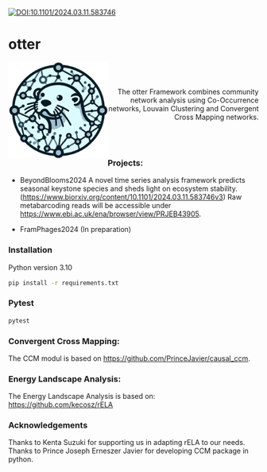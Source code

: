 [![DOI:10.1101/2024.03.11.583746](http://img.shields.io/badge/DOI-<10.1101/2024.03.11.583746>-<#00000>.svg)](https://doi.org/10.1101/2024.03.11.583746)
# otter
<div style="float: left;">
    <img src="img/otter_logo_.png" alt="Otter Logo" width="200"/>
</div>
<div style="text-align: right;">
<br>
<br>
<br>
    The otter Framework combines community network analysis using Co-Occurrence networks, Louvain Clustering and Convergent Cross Mapping networks.
<br>
<br>
<br>
<br>
</div>



### Projects:
- BeyondBlooms2024 A novel time series analysis framework predicts seasonal keystone species and sheds light on ecosystem stability. (https://www.biorxiv.org/content/10.1101/2024.03.11.583746v3)
Raw metabarcoding reads will be accessible under https://www.ebi.ac.uk/ena/browser/view/PRJEB43905.

- FramPhages2024 (In preparation)


### Installation
Python version 3.10
```bash
pip install -r requirements.txt
```

### Pytest 
```bash
pytest
```

### Convergent Cross Mapping:
The CCM modul is based on https://github.com/PrinceJavier/causal_ccm.


### Energy Landscape Analysis:
The Energy Landscape Analysis is based on: https://github.com/kecosz/rELA


### Acknowledgements
Thanks to Kenta Suzuki for supporting us in adapting rELA to our needs.
Thanks to Prince Joseph Erneszer Javier for developing CCM package in python.


